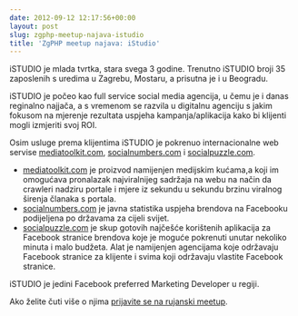 ```yaml
---
date: 2012-09-12 12:17:56+00:00
layout: post
slug: zgphp-meetup-najava-istudio
title: 'ZgPHP meetup najava: iStudio'
---
```


iSTUDIO je mlada tvrtka, stara svega 3 godine. Trenutno iSTUDIO broji 35
zaposlenih s uredima u Zagrebu, Mostaru, a prisutna je i u Beogradu.

iSTUDIO je počeo kao full service social media agencija, u čemu je i danas
reginalno najjača, a s vremenom se razvila u digitalnu agenciju s jakim fokusom
na mjerenje rezultata uspjeha kampanja/aplikacija kako bi klijenti mogli
izmjeriti svoj ROI.

Osim usluge prema klijentima iSTUDIO je pokrenuo internacionalne web servise
[mediatoolkit.com][mt], [socialnumbers.com][sn] i [socialpuzzle.com][sp].

  * [mediatoolkit.com][mt] je proizvod namijenjen medijskim kućama,a koji im
    omogućava pronalazak najviralnijeg sadržaja na webu na način da crawleri
    nadziru portale i mjere iz sekundu u sekundu brzinu viralnog širenja članaka
    s portala.
  * [socialnumbers.com][sn] je javna statistika uspjeha brendova na Facebooku
    podijeljena po državama za cijeli svijet.
  * [socialpuzzle.com][sp] je skup gotovih najčešće korištenih aplikacija za
    Facebook stranice brendova koje je moguće pokrenuti unutar nekoliko minuta i
    malo budžeta. Alat je namijenjen agencijama koje održavaju Facebook stranice
    za klijente i svima koji održavaju vlastite Facebook stranice.

iSTUDIO je jedini Facebook preferred Marketing Developer u regiji.

Ako želite čuti više o njima [prijavite se na rujanski meetup][rujan].

[rujan]: /2012/09/prva-godisnjica-zgphp-meetupa/
[mt]: http://www.mediatoolkit.com
[sn]: http://www.socialnumbers.com
[sp]: http://www.socialpuzzle.com